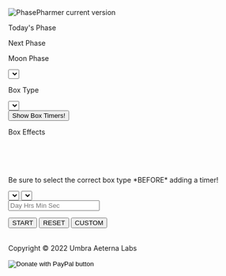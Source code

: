 ---
---

<link rel="stylesheet" href="assets/css/style.scss" media="screen">
<link rel="shortcut icon" href="assets/img/icon.ico">
<div id="bkgrd">
<div id="wrapper">
    <img alt="PhasePharmer current version" src="https://img.shields.io/badge/dynamic/json?color=https://img.shields.io/badge/-brightgreen-brightgreen&label=version&prefix=v&query=$.version&url=https://raw.githubusercontent.com/Umbra-Aeterna-Labs/PhasePharmer/master/package.json" />
        <div class="page-section">
            <div id="phase-info">
                <div id="phase-section-curr">
                    <p class="phase-txt">Today's Phase</p>
                    <p id="curr-phase-txt"></p>
                </div>
                <div id="phase-section-next">
                    <p class="phase-txt">Next Phase</p>
                    <p id="next-phase-txt"></p>
                </div>
            </div>
            <div id="tool-options">
                <div id="phase-select">
                    <p class="phase-txt">Moon Phase</p>
                    <select id="phases" class="input-style">
                    </select>
                </div>
                <div id="box-select">
                    <p class="phase-txt">Box Type</p>
                    <select id="boxes" class="input-style">
                    </select>
                </div>
            </div>
            <div id="box-toolbar">
                <div id="toggle-area">
                    <button id="timer-toggle" class="input-style">Show Box Timers!</button>
                </div>
                <div id="box-info">
                    <div id="box-fx-title">
                        <p id="box-fx-txt">Box Effects</p>
                    </div>
                    <div id="box-fx-area">
                        <table id="box-fx-pos">
                        </table>
                        <table id="box-fx-neg">
                        </table>
                    </div>
                </div>
            </div>
        </div>
        <div class="page-section">
            <div id="shroom-farm">
                <table id="robust-grow">
                </table>
                <table id="decent-grow">
                </table>
            </div>
            <div id="timer-area">
                <div class="info-area">
                    <p class="descript-txt">Be sure to select the correct box type *BEFORE* adding a timer!</p>
                </div>
                <div id="timer-ctrl">
                    <select id="timer-nums" class="input-style">
                    </select>
                    <select id="timer-shrooms" class="input-style">
                    </select>
                    <form id="box-timer-form">
                        <input type="text" id="input-timer" class="input-style" placeholder="Day Hrs Min Sec">
                    </form>
                    <button id="start-timer" class="input-style" onclick="startTimer()">START</button>
                    <button id="reset-timer" class="input-style" onclick="resetTimer()">RESET</button>
                    <button id="set-timer" class="input-style" onclick="customTimer()">CUSTOM</button>
                </div>
                <div id="timer-display-area">
                    <table id="timer_display">
                    </table>
                </div>
            </div>
        </div>
        <div class="page-section">
            <div id="donate">
                <p class="copy-txt">Copyright &copy; 2022 Umbra Aeterna Labs</p>
                <form class="center" action="https://www.paypal.com/donate" method="post" target="_top">
                    <input type="hidden" name="cmd" value="_donations" />
                    <input type="hidden" name="business" value="HMYBNUCMTRAT4" />
                    <input type="hidden" name="item_name" value="Express your enthusiasm for apps like this by Sausage Javelins with a small donation!" />
                    <input type="hidden" name="currency_code" value="USD" />
                    <input type="image" class="paypal-img" src="assets/img/twitch-donate-btn.png" name="submit" title="PayPal - The safer, easier way to pay online!" alt="Donate with PayPal button" />
                    <img alt="" src="https://www.paypal.com/en_US/i/scr/pixel.gif" width="1" height="1" />
                </form>
            </div>
        </div>
    </div>
</div>
<script src="assets/src/phase.js"></script>
